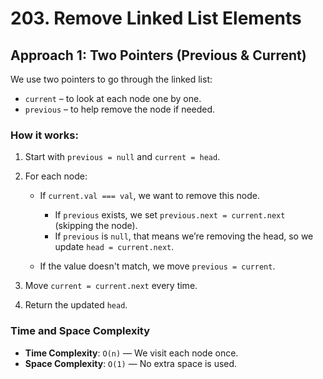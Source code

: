 # 203. Remove Linked List Elements

## Approach 1: Two Pointers (Previous & Current)

We use two pointers to go through the linked list:

* `current` – to look at each node one by one.
* `previous` – to help remove the node if needed.

### How it works:

1. Start with `previous = null` and `current = head`.
2. For each node:

   * If `current.val === val`, we want to remove this node.

     * If `previous` exists, we set `previous.next = current.next` (skipping the node).
     * If `previous` is `null`, that means we’re removing the head, so we update `head = current.next`.
   * If the value doesn't match, we move `previous = current`.
3. Move `current = current.next` every time.
4. Return the updated `head`.

### Time and Space Complexity

* **Time Complexity**: `O(n)` — We visit each node once.
* **Space Complexity**: `O(1)` — No extra space is used.